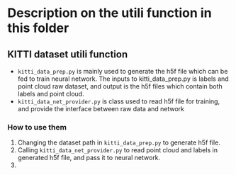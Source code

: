# Description on the utili function in this folder
## KITTI dataset utili function
* `kitti_data_prep.py` is mainly used to generate the h5f file which can be fed to train neural network. The inputs to kitti_data_prep.py is labels and point cloud raw dataset, and output is the h5f files which contain both labels and point cloud.
* `kitti_data_net_provider.py` is class used to read h5f file for training, and provide the interface between raw data and network

### How to use them
1. Changing the dataset path in `kitti_data_prep.py` to generate h5f file.
2. Calling `kitti_data_net_provider.py` to read point cloud and labels in generated h5f file, and pass it to neural network.
3. 
